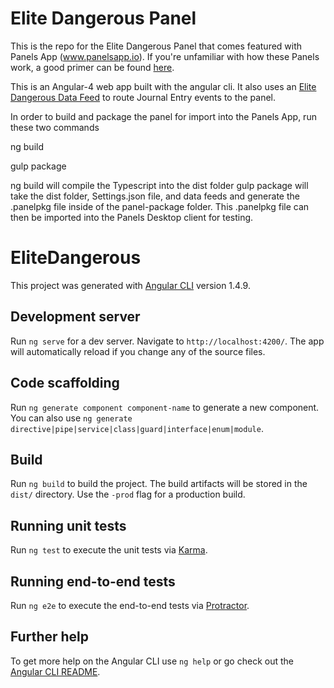# Elite Dangerous Panel

This is the repo for the Elite Dangerous Panel that comes featured with Panels App (www.panelsapp.io). If you're unfamiliar with how these Panels work, a good primer can be found [here](http://panelsapp.freeforums.net/thread/3/developer-started). 

This is an Angular-4 web app built with the angular cli. It also uses an [Elite Dangerous Data Feed](https://github.com/CRodriguez25/EliteDataFeed) to route Journal Entry events to the panel.

In order to build and package the panel for import into the Panels App, run these two commands

ng build

gulp package

ng build will compile the Typescript into the dist folder
gulp package will take the dist folder, Settings.json file, and data feeds and generate the .panelpkg file inside of the panel-package folder. This .panelpkg file can then be imported into the Panels Desktop client for testing.

# EliteDangerous

This project was generated with [Angular CLI](https://github.com/angular/angular-cli) version 1.4.9.

## Development server

Run `ng serve` for a dev server. Navigate to `http://localhost:4200/`. The app will automatically reload if you change any of the source files.

## Code scaffolding

Run `ng generate component component-name` to generate a new component. You can also use `ng generate directive|pipe|service|class|guard|interface|enum|module`.

## Build

Run `ng build` to build the project. The build artifacts will be stored in the `dist/` directory. Use the `-prod` flag for a production build.

## Running unit tests

Run `ng test` to execute the unit tests via [Karma](https://karma-runner.github.io).

## Running end-to-end tests

Run `ng e2e` to execute the end-to-end tests via [Protractor](http://www.protractortest.org/).

## Further help

To get more help on the Angular CLI use `ng help` or go check out the [Angular CLI README](https://github.com/angular/angular-cli/blob/master/README.md).
